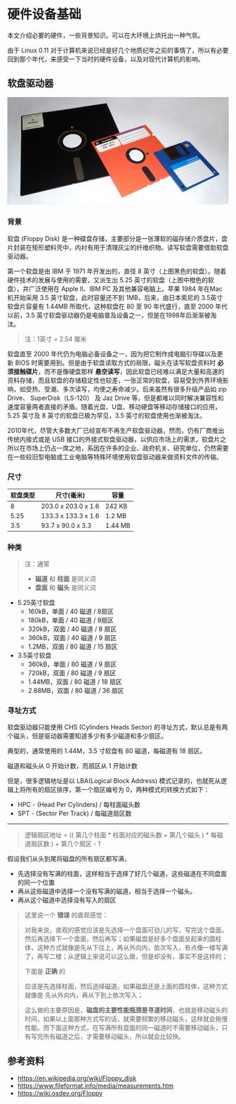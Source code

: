 # 硬件设备基础

本文介绍必要的硬件，一些背景知识。可以在大环境上烘托出一种气氛。

由于 Linux 0.11 对于计算机来说已经是好几个地质纪年之前的事情了，所以有必要回到那个年代，来感受一下当时的硬件设备，以及对现代计算机的影响。

## 软盘驱动器

![软盘](./images/Floppy_disk_2009_G1.jpg)

### 背景

软盘 (Floppy Disk) 是一种碟盘存储，主要部分是一张薄软的磁存储介质盘片，盘片封装在矩形塑料壳中，内衬有用于清理灰尘的纤维织物。读写软盘需要借助软盘驱动器。

第一个软盘是由 IBM 于 1971 年开发出的，直径 8 英寸（上图黑色的软盘）。随着硬件技术的发展与使用的需要，又派生出 5.25 英寸的软盘（上图中橙色的软盘），并广泛使用在 Apple II、IBM PC 及其他兼容电脑上。苹果 1984 年在Mac 机开始采用 3.5 英寸软盘，此时容量还不到 1MB，后来，由日本索尼的 3.5英寸软盘片容量有 1.44MB 所取代，这种软盘在 80 至 90 年代盛行，直至 2000 年代以前，3.5 英寸软盘驱动器仍是电脑普及设备之一，但是在1998年后渐渐被淘汰。

> 注：1英寸 = 2.54 厘米

软盘直至 2000 年代仍为电脑必备设备之一，因为把它制作成电脑引导碟以及更新 BIOS 时需要用到。但是由于软盘读取方式的局限，磁头在读写软盘资料时 **必须接触碟片**，而不是像硬盘那样 **悬空读写**，因此软盘已经难以满足大量和高速的资料存储，而且软盘的存储稳定性也较差，一张正常的软盘，容易受到外界环境影响，如受热、受潮、多次读写，均使之寿命减少。后来虽然有很多升级产品如 zip Drive、 SuperDisk（LS-120） 及 Jaz Drive 等，但是都难以同时解决兼容性和速度容量两者直接的矛盾。随着光盘、U盘、移动硬盘等移动存储接口的应用，5.25 英寸及 8 英寸的软盘已极为罕见，3.5 英寸的软盘使用也渐被淘汰。

2010年代，尽管大多数大厂已经宣布不再生产软盘驱动器，然而，仍有厂商推出传统内接式或是 USB 接口的外接式软盘驱动器，以供应市场上的需求，软盘片之所以在市场上仍占一席之地，系因在许多的企业、政府机关、研究单位，仍然需要在一些较旧型电脑或工业电脑等特殊环境使用软盘驱动器来做资料文件的传输。

### 尺寸

| 软盘类型 | 尺寸(毫米)          | 容量    |
| -------- | ------------------- | ------- |
| 8        | 203.0 x 203.0 x 1.6 | 242 KB  |
| 5.25     | 133.3 x 133.3 x 1.6 | 1.2 MB  |
| 3.5      | 93.7 x 90.0 x 3.3   | 1.44 MB |

### 种类

> 注：通常
>   - **磁道** 和 **柱面** 是同义词
>   - **盘面** 和 **磁头** 是同义词

- 5.25英寸软盘
  - 160kB，单面 / 40 磁道 / 8扇区
  - 180kB，单面 / 40 磁道 / 9扇区
  - 320kB，双面 / 40 磁道 / 8 扇区
  - 360kB，双面 / 40 磁道 / 9 扇区
  - 1.2MB，双面 / 80 磁道 / 15 扇区
- 3.5英寸软盘
    - 360kB，单面 / 80 磁道 / 9 扇区
    - 720kB，双面 / 80 磁道 / 9 扇区
    - 1.44MB，双面 / 80 磁道 / 18 扇区
    - 2.88MB，双面 / 80 磁道 / 36 扇区

### 寻址方式

软盘驱动器只能使用 CHS (Cylinders Heads  Sector) 的寻址方式，默认总是有两个磁头，但是驱动器需要知道多少有多少磁道和多少扇区。

典型的，通常使用的 1.44M，3.5 寸软盘有 80 磁道，每磁道有 18 扇区。

磁道和磁头从 0 开始计数，而扇区从 1 开始计数

但是，很多逻辑地址是以 LBA(Logical Block Address) 模式记录的，也就死从逻辑上将所有的扇区排序，第一个扇区编号为 0，两种模式的转换方式如下：

- HPC - (Head Per Cylinders) / 每柱面磁头数
- SPT - (Sector Per Track) / 每磁道扇区数

---

> 逻辑扇区地址 = (( 第几个柱面 * 柱面对应的磁头数 + 第几个磁头 ) * 每磁道扇区数 ) + 第几个扇区 - 1

假设我们从头到尾将磁盘的所有扇区都写满，

- 先选择没有写满的柱面，这样相当于选择了好几个磁道，这些磁道在不同盘面的同一个位置
- 再从这些磁道中选择一个没有写满的磁道，相当于选择一个磁头。
- 再从这个磁道中选择没有写入的扇区

> 这里说一个 **错误** 的直观感觉：
> 
> 对我来说，直观的感觉应该是先选择一个盘面可劲儿的写，写完这个盘面，然后再选择下一个盘面，然后再写；如果磁盘是好多个盘面垒起来的圆柱体，这种方式就像是先从下往上，再从外向内，依次写入，有点像一楼写满了，再写二楼；从逻辑上来说可以这么做，但是却没有，事实不是这样的；
>
> 下面是 **正确** 的
> 
> 应该是先选择柱面，然后选择磁道。如果磁盘还是上面的圆柱体，这种方式就像是 先从外向内，再从下到上依次写入；
> 
> 这么做的主要原因是，**磁盘的主要性能瓶颈是寻道时间**，也就是移动磁头的时间，如果以上面那种方式写的话，就需要频繁的移动磁头，这样就会拖慢性能。而下面这种方式，在写满所有盘面的同一磁道时不需要移动磁头，只有写完所有磁道之后，才需要移动磁头，所以就会比较快。



## 参考资料

- <https://en.wikipedia.org/wiki/Floppy_disk>
- <https://www.fileformat.info/media/measurements.htm>
- <https://wiki.osdev.org/Floppy>